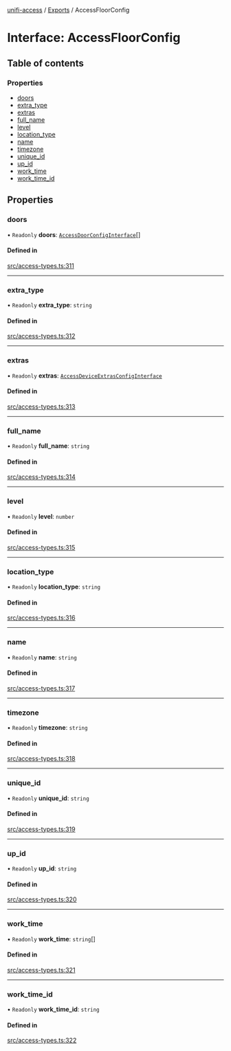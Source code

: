 [unifi-access](../README.md) / [Exports](../modules.md) / AccessFloorConfig

# Interface: AccessFloorConfig

## Table of contents

### Properties

- [doors](AccessFloorConfig.md#doors)
- [extra\_type](AccessFloorConfig.md#extra_type)
- [extras](AccessFloorConfig.md#extras)
- [full\_name](AccessFloorConfig.md#full_name)
- [level](AccessFloorConfig.md#level)
- [location\_type](AccessFloorConfig.md#location_type)
- [name](AccessFloorConfig.md#name)
- [timezone](AccessFloorConfig.md#timezone)
- [unique\_id](AccessFloorConfig.md#unique_id)
- [up\_id](AccessFloorConfig.md#up_id)
- [work\_time](AccessFloorConfig.md#work_time)
- [work\_time\_id](AccessFloorConfig.md#work_time_id)

## Properties

### doors

• `Readonly` **doors**: [`AccessDoorConfigInterface`](AccessDoorConfigInterface.md)[]

#### Defined in

[src/access-types.ts:311](https://github.com/hjdhjd/unifi-access/blob/197fbda/src/access-types.ts#L311)

___

### extra\_type

• `Readonly` **extra\_type**: `string`

#### Defined in

[src/access-types.ts:312](https://github.com/hjdhjd/unifi-access/blob/197fbda/src/access-types.ts#L312)

___

### extras

• `Readonly` **extras**: [`AccessDeviceExtrasConfigInterface`](AccessDeviceExtrasConfigInterface.md)

#### Defined in

[src/access-types.ts:313](https://github.com/hjdhjd/unifi-access/blob/197fbda/src/access-types.ts#L313)

___

### full\_name

• `Readonly` **full\_name**: `string`

#### Defined in

[src/access-types.ts:314](https://github.com/hjdhjd/unifi-access/blob/197fbda/src/access-types.ts#L314)

___

### level

• `Readonly` **level**: `number`

#### Defined in

[src/access-types.ts:315](https://github.com/hjdhjd/unifi-access/blob/197fbda/src/access-types.ts#L315)

___

### location\_type

• `Readonly` **location\_type**: `string`

#### Defined in

[src/access-types.ts:316](https://github.com/hjdhjd/unifi-access/blob/197fbda/src/access-types.ts#L316)

___

### name

• `Readonly` **name**: `string`

#### Defined in

[src/access-types.ts:317](https://github.com/hjdhjd/unifi-access/blob/197fbda/src/access-types.ts#L317)

___

### timezone

• `Readonly` **timezone**: `string`

#### Defined in

[src/access-types.ts:318](https://github.com/hjdhjd/unifi-access/blob/197fbda/src/access-types.ts#L318)

___

### unique\_id

• `Readonly` **unique\_id**: `string`

#### Defined in

[src/access-types.ts:319](https://github.com/hjdhjd/unifi-access/blob/197fbda/src/access-types.ts#L319)

___

### up\_id

• `Readonly` **up\_id**: `string`

#### Defined in

[src/access-types.ts:320](https://github.com/hjdhjd/unifi-access/blob/197fbda/src/access-types.ts#L320)

___

### work\_time

• `Readonly` **work\_time**: `string`[]

#### Defined in

[src/access-types.ts:321](https://github.com/hjdhjd/unifi-access/blob/197fbda/src/access-types.ts#L321)

___

### work\_time\_id

• `Readonly` **work\_time\_id**: `string`

#### Defined in

[src/access-types.ts:322](https://github.com/hjdhjd/unifi-access/blob/197fbda/src/access-types.ts#L322)
